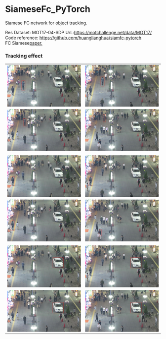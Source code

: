 # SiameseFc_PyTorch
Siamese FC network for object tracking.

Res Dataset: MOT17-04-SDP UrL:https://motchallenge.net/data/MOT17/   
Code reference: https://github.com/huanglianghua/siamfc-pytorch
<br/>
FC Siamese[paper.](https://arxiv.org/pdf/1606.09549.pdf)

### Tracking effect
|||
|---|---|
|<img src="res/dstImg1/000001.jpg" width="240" height="135" />|<img src="res/dstImg1/000090.jpg" width="240" height="135" />|
|<img src="res/dstImg1/000180.jpg" width="240" height="135" />|<img src="res/dstImg1/000300.jpg" width="240" height="135" />|
|||
|<img src="res/dstImg3/000001.jpg" width="240" height="135" />|<img src="res/dstImg3/000090.jpg" width="240" height="135" />|
|<img src="res/dstImg3/000180.jpg" width="240" height="135" />|<img src="res/dstImg3/000300.jpg" width="240" height="135" />|
|||
|<img src="res/dstImg5/000001.jpg" width="240" height="135" />|<img src="res/dstImg5/000090.jpg" width="240" height="135" />|
|<img src="res/dstImg5/000180.jpg" width="240" height="135" />|<img src="res/dstImg5/000300.jpg" width="240" height="135" />|